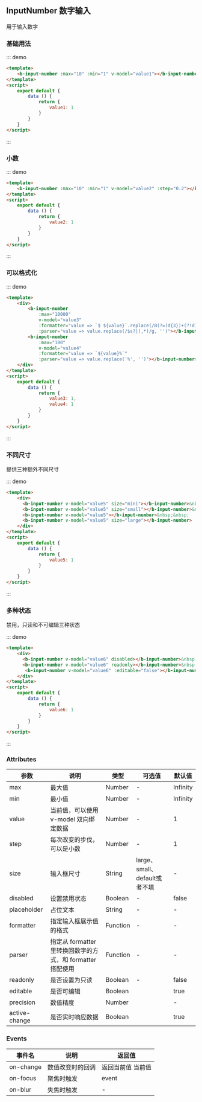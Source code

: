 ## InputNumber 数字输入

<template>
    <div class="global-anchor">
      <b-anchor :scroll-offset="100">
        <b-anchor-link href="#ji-chu-yong-fa" title="基础用法"></b-anchor-link>
        <b-anchor-link href="#xiao-shu" title="小数"></b-anchor-link>
        <b-anchor-link href="#ke-yi-ge-shi-hua" title="可以格式化"></b-anchor-link>
        <b-anchor-link href="#bu-tong-chi-cun" title="不同尺寸"></b-anchor-link>
        <b-anchor-link href="#duo-chong-zhuang-tai" title="多种状态"></b-anchor-link>
        <b-anchor-link href="#attributes" title="Attributes"></b-anchor-link>
        <b-anchor-link href="#events" title="Events"></b-anchor-link>
      </b-anchor>
    </div>
</template>

用于输入数字

### 基础用法

::: demo
```html
<template>
    <b-input-number :max="10" :min="1" v-model="value1"></b-input-number>
</template>
<script>
    export default {
        data () {
            return {
                value1: 1
            }
        }
    }
</script>
```
:::

### 小数

::: demo
```html
<template>
    <b-input-number :max="10" :min="1" v-model="value2" :step="0.2"></b-input-number>
</template>
<script>
    export default {
        data () {
            return {
                value2: 1
            }
        }
    }
</script>
```
:::

### 可以格式化

::: demo
```html
<template>
    <div>
        <b-input-number
            :max="10000"
            v-model="value3"
            :formatter="value => `$ ${value}`.replace(/B(?=(d{3})+(?!d))/g, ',')"
            :parser="value => value.replace(/$s?|(,*)/g, '')"></b-input-number>&nbsp;&nbsp;
        <b-input-number
            :max="100"
            v-model="value4"
            :formatter="value => `${value}%`"
            :parser="value => value.replace('%', '')"></b-input-number>
    </div>
</template>
<script>
    export default {
        data () {
            return {
                value3: 1,
                value4: 1
            }
        }
    }
</script>
```
:::

### 不同尺寸

提供三种额外不同尺寸

::: demo
```html
<template>
    <div>
      <b-input-number v-model="value5" size="mini"></b-input-number>&nbsp;
      <b-input-number v-model="value5" size="small"></b-input-number>&nbsp;&nbsp;
      <b-input-number v-model="value5"></b-input-number>&nbsp;&nbsp;
      <b-input-number v-model="value5" size="large"></b-input-number>
    </div>
</template>
<script>
    export default {
        data () {
            return {
                value5: 1
            }
        }
    }
</script>
```
:::

### 多种状态

禁用，只读和不可编辑三种状态

::: demo
```html
<template>
    <div>
      <b-input-number v-model="value6" disabled></b-input-number>&nbsp;&nbsp;
      <b-input-number v-model="value6" readonly></b-input-number>&nbsp;&nbsp;
       <b-input-number v-model="value6" :editable="false"></b-input-number>
    </div>
</template>
<script>
    export default {
        data () {
            return {
                value6: 1
            }
        }
    }
</script>
```
:::

### Attributes

| 参数      | 说明    | 类型      | 可选值       | 默认值   |
|---------- |-------- |---------- |-------------  |-------- |
|max|	最大值	|Number	|-  |Infinity|
|min	|最小值|	Number|	- |Infinity|
|value|	当前值，可以使用 v-model 双向绑定数据|	Number| - |	1|
|step|	每次改变的步伐，可以是小数|	Number| - |	1|
|size	|输入框尺寸|String| large、small、default或者不填|	- |
|disabled|	设置禁用状态	|Boolean| - |	false|
|placeholder|	占位文本|	String| -|	- |
|formatter	|指定输入框展示值的格式|	Function| -|	-|
|parser	|指定从 formatter 里转换回数字的方式，和 formatter 搭配使用|	Function| - |	-|
|readonly	|是否设置为只读|	Boolean|-|	false|
|editable	|是否可编辑|	Boolean| |	true|
|precision	|数值精度|	Number| |	-|
|active-change|	是否实时响应数据|	Boolean| |	true|

### Events 

| 事件名      | 说明    | 返回值      |
|---------- |-------- |---------- |
|on-change|	数值改变时的回调|返回当前值	当前值|
|on-focus|	聚焦时触发|	event|
|on-blur|	失焦时触发|	-|
